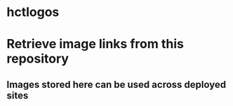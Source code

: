 # hctlogos

<h1>Retrieve image links from this repository<h2>Images stored here can be used across deployed sites</h2></h1>
